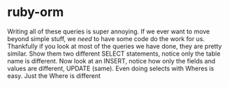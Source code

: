 # ruby-orm

Writing all of these queries is super annoying. If we ever want to move beyond simple stuff, we *need* to have some code do the work for us. Thankfully if you look at most of the queries we have done, they are pretty similar. Show them two different SELECT statements, notice only the table name is different. Now look at an INSERT, notice how only the fields and values are different, UPDATE (same). Even doing selects with Wheres is easy. Just the Where is different
